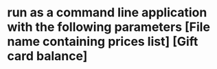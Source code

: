 # run as a command line application with the following parameters [File name containing prices list] [Gift card balance]